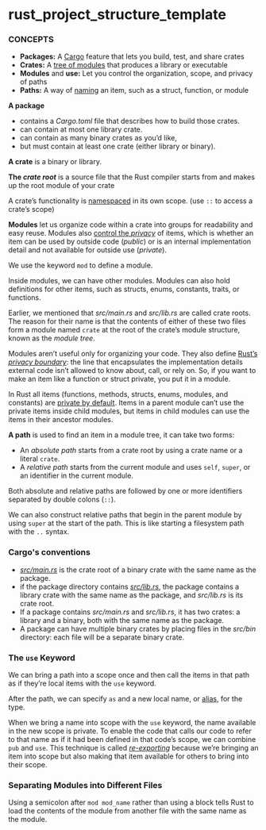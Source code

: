 # rust_project_structure_template


### CONCEPTS

- **Packages:** A <u>Cargo</u> feature that lets you build, test, and share crates
- **Crates:** A <u>tree of modules</u> that produces a library or executable
- **Modules** and **use:** Let you control the organization, scope, and privacy of paths
- **Paths:** A way of <u>naming</u> an item, such as a struct, function, or module



**A package** 

- contains a *Cargo.toml* file that describes how to build those crates.
- can contain at most one library crate. 
- can contain as many binary crates as you’d like, 
- but must contain at least one crate (either library or binary).



**A crate** is a binary or library. 

**The *crate root*** is a source file that the Rust compiler starts from and makes up the root module of your crate

A crate’s functionality is <u>namespaced</u> in its own scope. (use `::` to access a crate’s scope)



**Modules** let us organize code within a crate into groups for readability and easy reuse. Modules also <u>control the *privacy*</u> of items, which is whether an item can be used by outside code (*public*) or is an internal implementation detail and not available for outside use (*private*).

We use the keyword `mod` to define a module.

Inside modules, we can have other modules. Modules can also hold definitions for other items, such as structs, enums, constants, traits, or functions.

Earlier, we mentioned that *src/main.rs* and *src/lib.rs* are called crate roots. The reason for their name is that the contents of either of these two files form a module named `crate` at the root of the crate’s module structure, known as the *module tree*.

Modules aren’t useful only for organizing your code. They also define <u>Rust’s *privacy boundary*</u>: the line that encapsulates the implementation details external code isn’t allowed to know about, call, or rely on. So, if you want to make an item like a function or struct private, you put it in a module.

In Rust all items (functions, methods, structs, enums, modules, and constants) are <u>private by default</u>. Items in a parent module can’t use the private items inside child modules, but items in child modules can use the items in their ancestor modules.



**A path** is used to find an item in a module tree, it can take two forms:

- An *absolute path* starts from a crate root by using a crate name or a literal `crate`.
- A *relative path* starts from the current module and uses `self`, `super`, or an identifier in the current module.

Both absolute and relative paths are followed by one or more identifiers separated by double colons (`::`).

We can also construct relative paths that begin in the parent module by using `super` at the start of the path. This is like starting a filesystem path with the `..` syntax. 



### Cargo's conventions

- *<u>src/main.rs</u>* is the crate root of a binary crate with the same name as the package. 
- if the package directory contains *<u>src/lib.rs</u>*, the package contains a library crate with the same name as the package, and *src/lib.rs* is its crate root.
- If a package contains *src/main.rs* and *src/lib.rs*, it has two crates: a library and a binary, both with the same name as the package. 
- A package can have multiple binary crates by placing files in the *src/bin* directory: each file will be a separate binary crate.



### The `use` Keyword

 We can bring a path into a scope once and then call the items in that path as if they’re local items with the `use` keyword.

After the path, we can specify `as` and a new local name, or <u>alias</u>, for the type. 

When we bring a name into scope with the `use` keyword, the name available in the new scope is private. To enable the code that calls our code to refer to that name as if it had been defined in that code’s scope, we can combine `pub` and `use`. This technique is called *<u>re-exporting</u>* because we’re bringing an item into scope but also making that item available for others to bring into their scope.



### Separating Modules into Different Files

Using a semicolon after `mod mod_name` rather than using a block tells Rust to load the contents of the module from another file with the same name as the module. 

